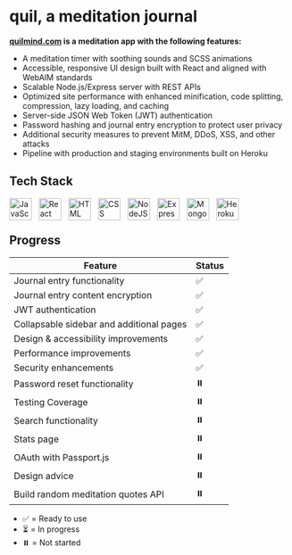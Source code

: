 # quil, a meditation journal

**<a href="https://www.quilmind.com">quilmind.com</a> is a meditation app with the following features:**

* A meditation timer with soothing sounds and SCSS animations
* Accessible, responsive UI design built with React and aligned with  WebAIM standards 
* Scalable Node.js/Express server with REST APIs
* Optimized site performance with enhanced minification, code splitting, compression, lazy loading, and caching 
* Server-side JSON Web Token (JWT) authentication 
* Password hashing and journal entry encryption to protect user privacy
* Additional security measures to prevent MitM, DDoS, XSS, and other attacks
* Pipeline with production and staging environments built on Heroku

## Tech Stack

<div>
    <img align="left" alt="JavaScript" width="40px" style="padding-right:10px;" src="https://cdn.jsdelivr.net/gh/devicons/devicon/icons/javascript/javascript-plain.svg" />
    <img align="left" alt="React" width="40px" style="padding-right:10px;" src="https://cdn.jsdelivr.net/gh/devicons/devicon/icons/react/react-original.svg" />
    <img align="left" alt="HTML" width="40px" style="padding-right:10px;" src="https://cdn.jsdelivr.net/gh/devicons/devicon/icons/html5/html5-plain.svg" />
    <img align="left" alt="CSS" width="40px" style="padding-right:10px;" src="https://cdn.jsdelivr.net/gh/devicons/devicon/icons/css3/css3-plain.svg" />
    <img align="left" alt="NodeJS" width="40px" style="padding-right:10px;" src="https://cdn.jsdelivr.net/gh/devicons/devicon/icons/nodejs/nodejs-original.svg" />
    <img align="left" alt="Express" width="40px" style="padding-right:10px;" src="https://cdn.jsdelivr.net/gh/devicons/devicon/icons/express/express-original.svg" />
    <img align="left" alt="MongoDB" width="40px" style="padding-right:10px;" src="https://cdn.jsdelivr.net/gh/devicons/devicon/icons/mongodb/mongodb-original.svg" />
    <img align="left" alt="Heroku" width="40px" style="padding-right:10px;" src="https://cdn.jsdelivr.net/gh/devicons/devicon/icons/heroku/heroku-plain-wordmark.svg" />
</div>

<br></br>
## Progress 

| Feature                                  | Status |
| ---------------------------------------- | ------ |
| Journal entry functionality              | ✅     |
| Journal entry content encryption         | ✅     |
| JWT authentication                       | ✅     |
| Collapsable sidebar and additional pages | ✅     |
| Design & accessibility improvements      | ✅     |
| Performance improvements                 | ✅     |
| Security enhancements                    | ✅     |
| Password reset functionality             | ⏸️     |
| Testing Coverage                         | ⏸️     |
| Search functionality                     | ⏸️     |
| Stats page                               | ⏸️     |
| OAuth with Passport.js                   | ⏸️     |
| Design advice                            | ⏸️     |
| Build random meditation quotes API       | ⏸️     |

- ✅ = Ready to use
- ⏳ = In progress
- ⏸️ = Not started
